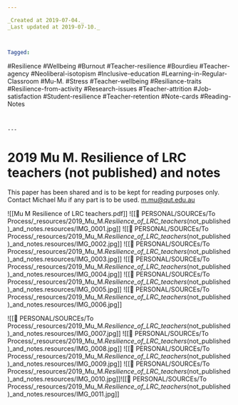 ```yaml
---

_Created at 2019-07-04._
_Last updated at 2019-07-10._



Tagged: 
```
#Resilience #Wellbeing #Burnout #Teacher-resilience #Bourdieu #Teacher-agency #Neoliberal-isotopism #Inclusive-education #Learning-in-Regular-Classroom #Mu-M. #Stress #Teacher-wellbeing #Resiliance-traits #Resilience-from-activity #Research-issues #Teacher-attrition #Job-satisfaction #Student-resilience #Teacher-retention #Note-cards #Reading-Notes
```


---
```


# 2019 Mu M. Resilience of LRC teachers (not published) and notes


This paper has been shared and is to be kept for reading purposes only. Contact Michael Mu if any part is to be used.
[m.mu@qut.edu.au](mailto:m.mu%40qut.edu.au)

![[Mu M Resilience of LRC teachers.pdf]]
![[🏡 PERSONAL/SOURCEs/To Process/_resources/2019_Mu_M._Resilience_of_LRC_teachers_(not_published)_and_notes.resources/IMG_0001.jpg]]
![[🏡 PERSONAL/SOURCEs/To Process/_resources/2019_Mu_M._Resilience_of_LRC_teachers_(not_published)_and_notes.resources/IMG_0002.jpg]]
![[🏡 PERSONAL/SOURCEs/To Process/_resources/2019_Mu_M._Resilience_of_LRC_teachers_(not_published)_and_notes.resources/IMG_0003.jpg]]
![[🏡 PERSONAL/SOURCEs/To Process/_resources/2019_Mu_M._Resilience_of_LRC_teachers_(not_published)_and_notes.resources/IMG_0004.jpg]]
![[🏡 PERSONAL/SOURCEs/To Process/_resources/2019_Mu_M._Resilience_of_LRC_teachers_(not_published)_and_notes.resources/IMG_0005.jpg]]
![[🏡 PERSONAL/SOURCEs/To Process/_resources/2019_Mu_M._Resilience_of_LRC_teachers_(not_published)_and_notes.resources/IMG_0006.jpg]]

![[🏡 PERSONAL/SOURCEs/To Process/_resources/2019_Mu_M._Resilience_of_LRC_teachers_(not_published)_and_notes.resources/IMG_0007.jpg]]
![[🏡 PERSONAL/SOURCEs/To Process/_resources/2019_Mu_M._Resilience_of_LRC_teachers_(not_published)_and_notes.resources/IMG_0008.jpg]]
![[🏡 PERSONAL/SOURCEs/To Process/_resources/2019_Mu_M._Resilience_of_LRC_teachers_(not_published)_and_notes.resources/IMG_0009.jpg]]
![[🏡 PERSONAL/SOURCEs/To Process/_resources/2019_Mu_M._Resilience_of_LRC_teachers_(not_published)_and_notes.resources/IMG_0010.jpg]]![[🏡 PERSONAL/SOURCEs/To Process/_resources/2019_Mu_M._Resilience_of_LRC_teachers_(not_published)_and_notes.resources/IMG_0011.jpg]]

